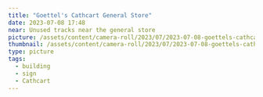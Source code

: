 ```yaml
---
title: "Goettel's Cathcart General Store"
date: 2023-07-08 17:48
near: Unused tracks near the general store
picture: /assets/content/camera-roll/2023/07/2023-07-08-goettels-cathcart-general-store/20230709_004844004_iOS.jpg
thumbnail: /assets/content/camera-roll/2023/07/2023-07-08-goettels-cathcart-general-store/20230709_004844004_iOS-thumbnail.jpg
type: picture
tags:
  - building
  - sign
  - Cathcart
---
```

